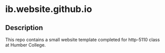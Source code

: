 # ib.website.github.io

## Description

This repo contains a small website template completed for http-5110 class at Humber College.

